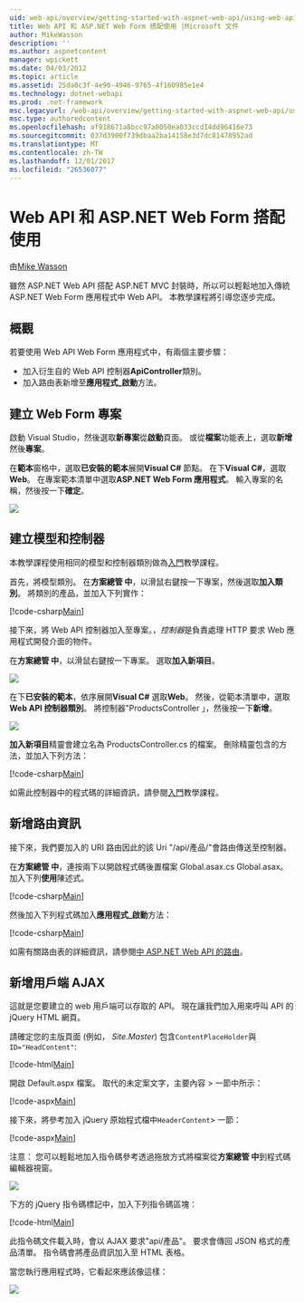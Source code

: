 ```yaml
---
uid: web-api/overview/getting-started-with-aspnet-web-api/using-web-api-with-aspnet-web-forms
title: Web API 和 ASP.NET Web Form 搭配使用 |Microsoft 文件
author: MikeWasson
description: ''
ms.author: aspnetcontent
manager: wpickett
ms.date: 04/03/2012
ms.topic: article
ms.assetid: 25da8c3f-4e90-4946-9765-4f160985e1e4
ms.technology: dotnet-webapi
ms.prod: .net-framework
msc.legacyurl: /web-api/overview/getting-started-with-aspnet-web-api/using-web-api-with-aspnet-web-forms
msc.type: authoredcontent
ms.openlocfilehash: af918671a8bcc97a0050ea033ccd14dd96416e73
ms.sourcegitcommit: 037d3900f739dbaa2ba14158e3d7dc81478952ad
ms.translationtype: MT
ms.contentlocale: zh-TW
ms.lasthandoff: 12/01/2017
ms.locfileid: "26536077"
---
```

<a name="using-web-api-with-aspnet-web-forms"></a>Web API 和 ASP.NET Web Form 搭配使用
====================
由[Mike Wasson](https://github.com/MikeWasson)

雖然 ASP.NET Web API 搭配 ASP.NET MVC 封裝時，所以可以輕鬆地加入傳統 ASP.NET Web Form 應用程式中 Web API。 本教學課程將引導您逐步完成。

## <a name="overview"></a>概觀

若要使用 Web API Web Form 應用程式中，有兩個主要步驟：

- 加入衍生自的 Web API 控制器**ApiController**類別。
- 加入路由表新增至**應用程式\_啟動**方法。

## <a name="create-a-web-forms-project"></a>建立 Web Form 專案

啟動 Visual Studio，然後選取**新專案**從**啟動**頁面。 或從**檔案**功能表上，選取**新增**然後**專案**。

在**範本**窗格中，選取**已安裝的範本**展開**Visual C#** 節點。 在下**Visual C#**，選取**Web**。 在專案範本清單中選取**ASP.NET Web Form 應用程式**。 輸入專案的名稱，然後按一下**確定**。

![](using-web-api-with-aspnet-web-forms/_static/image1.png)

## <a name="create-the-model-and-controller"></a>建立模型和控制器

本教學課程使用相同的模型和控制器類別做為[入門](tutorial-your-first-web-api.md)教學課程。

首先，將模型類別。 在**方案總管 中**，以滑鼠右鍵按一下專案，然後選取**加入類別**。 將類別的產品，並加入下列實作：

[!code-csharp[Main](using-web-api-with-aspnet-web-forms/samples/sample1.cs)]

接下來，將 Web API 控制器加入至專案。，*控制器*是負責處理 HTTP 要求 Web 應用程式開發介面的物件。

在**方案總管 中**，以滑鼠右鍵按一下專案。 選取**加入新項目**。

![](using-web-api-with-aspnet-web-forms/_static/image2.png)

在下**已安裝的範本**，依序展開**Visual C#** 選取**Web**。 然後，從範本清單中，選取**Web API 控制器類別**。 將控制器"ProductsController 」，然後按一下**新增**。

![](using-web-api-with-aspnet-web-forms/_static/image3.png)

**加入新項目**精靈會建立名為 ProductsController.cs 的檔案。 刪除精靈包含的方法，並加入下列方法：

[!code-csharp[Main](using-web-api-with-aspnet-web-forms/samples/sample2.cs)]

如需此控制器中的程式碼的詳細資訊，請參閱[入門](tutorial-your-first-web-api.md)教學課程。

## <a name="add-routing-information"></a>新增路由資訊

接下來，我們要加入的 URI 路由因此的該 Uri &quot;/api/產品/&quot;會路由傳送至控制器。

在**方案總管 中**，連按兩下以開啟程式碼後置檔案 Global.asax.cs Global.asax。 加入下列**使用**陳述式。

[!code-csharp[Main](using-web-api-with-aspnet-web-forms/samples/sample3.cs)]

然後加入下列程式碼加入**應用程式\_啟動**方法：

[!code-csharp[Main](using-web-api-with-aspnet-web-forms/samples/sample4.cs)]

如需有關路由表的詳細資訊，請參閱[中 ASP.NET Web API 的路由](../web-api-routing-and-actions/routing-in-aspnet-web-api.md)。

## <a name="add-client-side-ajax"></a>新增用戶端 AJAX

這就是您要建立的 web 用戶端可以存取的 API。 現在讓我們加入用來呼叫 API 的 jQuery HTML 網頁。

請確定您的主版頁面 (例如， *Site.Master*) 包含`ContentPlaceHolder`與`ID="HeadContent"`:

[!code-html[Main](using-web-api-with-aspnet-web-forms/samples/sample8.html)]

開啟 Default.aspx 檔案。 取代的未定案文字，主要內容 > 一節中所示：

[!code-aspx[Main](using-web-api-with-aspnet-web-forms/samples/sample5.aspx)]

接下來，將參考加入 jQuery 原始程式檔中`HeaderContent`> 一節：

[!code-aspx[Main](using-web-api-with-aspnet-web-forms/samples/sample6.aspx?highlight=2)]

注意： 您可以輕鬆地加入指令碼參考透過拖放方式將檔案從**方案總管 中**到程式碼編輯器視窗。

![](using-web-api-with-aspnet-web-forms/_static/image4.png)

下方的 jQuery 指令碼標記中，加入下列指令碼區塊：

[!code-html[Main](using-web-api-with-aspnet-web-forms/samples/sample7.html)]

此指令碼文件載入時，會以 AJAX 要求&quot;api/產品&quot;。 要求會傳回 JSON 格式的產品清單。 指令碼會將產品資訊加入至 HTML 表格。

當您執行應用程式時，它看起來應該像這樣：

![](using-web-api-with-aspnet-web-forms/_static/image5.png)
